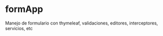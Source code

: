 # formApp
Manejo de formulario con thymeleaf, validaciones, editores, interceptores, servicios, etc
